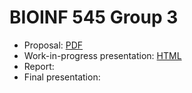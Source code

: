# BIOINF 545 Group 3

- Proposal: [PDF](proposal.pdf)
- Work-in-progress presentation: [HTML](presentation-1-WIP.html)
- Report:
- Final presentation:
